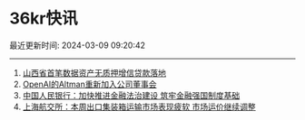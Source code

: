 # 36kr快讯

最近更新时间: 2024-03-09 09:20:42

--- 
1. [山西省首笔数据资产无质押增信贷款落地](https://www.36kr.com/newsflashes/2681637871205385) 
2. [OpenAI的Altman重新加入公司董事会](https://www.36kr.com/newsflashes/2681640471199875) 
3. [中国人民银行：加快推进金融法治建设 筑牢金融强国制度基础](https://www.36kr.com/newsflashes/2681646918466565) 
4. [上海航交所：本周出口集装箱运输市场表现疲软 市场运价继续调整](https://www.36kr.com/newsflashes/2681649998396421) 
